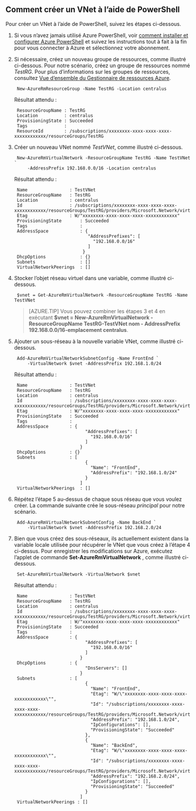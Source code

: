 ## <a name="how-to-create-a-vnet-using-powershell"></a>Comment créer un VNet à l’aide de PowerShell
Pour créer un VNet à l’aide de PowerShell, suivez les étapes ci-dessous.

1. Si vous n’avez jamais utilisé Azure PowerShell, voir [comment installer et configurer Azure PowerShell](../articles/powershell-install-configure.md) et suivez les instructions tout à fait à la fin pour vous connecter à Azure et sélectionnez votre abonnement.
    
2. Si nécessaire, créez un nouveau groupe de ressources, comme illustré ci-dessous. Pour notre scénario, créez un groupe de ressources nommé *TestRG*. Pour plus d’informations sur les groupes de ressources, consultez [Vue d’ensemble du Gestionnaire de ressources Azure](../articles/resource-group-overview.md).

        New-AzureRmResourceGroup -Name TestRG -Location centralus

    Résultat attendu :
    
        ResourceGroupName : TestRG
        Location          : centralus
        ProvisioningState : Succeeded
        Tags              :
        ResourceId        : /subscriptions/xxxxxxxx-xxxx-xxxx-xxxx-xxxxxxxxxxxx/resourceGroups/TestRG   

3. Créer un nouveau VNet nommé *TestVNet*, comme illustré ci-dessous.

        New-AzureRmVirtualNetwork -ResourceGroupName TestRG -Name TestVNet `
            -AddressPrefix 192.168.0.0/16 -Location centralus   
        
    Résultat attendu :

        Name                : TestVNet
        ResourceGroupName   : TestRG
        Location            : centralus
        Id                  : /subscriptions/xxxxxxxx-xxxx-xxxx-xxxx-xxxxxxxxxxxx/resourceGroups/TestRG/providers/Microsoft.Network/virtualNetworks/TestVNet
        Etag                : W/"xxxxxxxx-xxxx-xxxx-xxxx-xxxxxxxxxxxx"
        ProvisioningState       : Succeeded
        Tags                    : 
        AddressSpace            : {
                                   "AddressPrefixes": [
                                     "192.168.0.0/16"
                                   ]
                                 }
        DhcpOptions             : {}
        Subnets                 : []
        VirtualNetworkPeerings  : []

4. Stocker l’objet réseau virtuel dans une variable, comme illustré ci-dessous.

        $vnet = Get-AzureRmVirtualNetwork -ResourceGroupName TestRG -Name TestVNet
    
    >[AZURE.TIP] Vous pouvez combiner les étapes 3 et 4 en exécutant **$vnet = New-AzureRmVirtualNetwork - ResourceGroupName TestRG-TestVNet nom - AddressPrefix 192.168.0.0/16-emplacement centralus**.

5. Ajouter un sous-réseau à la nouvelle variable VNet, comme illustré ci-dessous.

        Add-AzureRmVirtualNetworkSubnetConfig -Name FrontEnd `
            -VirtualNetwork $vnet -AddressPrefix 192.168.1.0/24
        
    Résultat attendu :

        Name                : TestVNet
        ResourceGroupName   : TestRG
        Location            : centralus
        Id                  : /subscriptions/xxxxxxxx-xxxx-xxxx-xxxx-xxxxxxxxxxxx/resourceGroups/TestRG/providers/Microsoft.Network/virtualNetworks/TestVNet
        Etag                : W/"xxxxxxxx-xxxx-xxxx-xxxx-xxxxxxxxxxxx"
        ProvisioningState   : Succeeded
        Tags                :
        AddressSpace        : {
                                  "AddressPrefixes": [
                                    "192.168.0.0/16"
                                  ]
                                }
        DhcpOptions         : {}
        Subnets             : [
                                  {
                                    "Name": "FrontEnd",
                                    "AddressPrefix": "192.168.1.0/24"
                                  }
                                ]
        VirtualNetworkPeerings  : []

6. Répétez l’étape 5 au-dessus de chaque sous réseau que vous voulez créer. La commande suivante crée le sous-réseau *principal* pour notre scénario.

        Add-AzureRmVirtualNetworkSubnetConfig -Name BackEnd `
            -VirtualNetwork $vnet -AddressPrefix 192.168.2.0/24

7. Bien que vous créez des sous-réseaux, ils actuellement existent dans la variable locale utilisée pour récupérer le VNet que vous créez à l’étape 4 ci-dessus. Pour enregistrer les modifications sur Azure, exécutez l’applet de commande **Set-AzureRmVirtualNetwork** , comme illustré ci-dessous.

        Set-AzureRmVirtualNetwork -VirtualNetwork $vnet 
        
    Résultat attendu :

        Name                : TestVNet
        ResourceGroupName   : TestRG
        Location            : centralus
        Id                  : /subscriptions/xxxxxxxx-xxxx-xxxx-xxxx-xxxxxxxxxxxx/resourceGroups/TestRG/providers/Microsoft.Network/virtualNetworks/TestVNet
        Etag                : W/"xxxxxxxx-xxxx-xxxx-xxxx-xxxxxxxxxxxx"
        ProvisioningState   : Succeeded
        Tags                :
        AddressSpace        : {
                                  "AddressPrefixes": [
                                    "192.168.0.0/16"
                                  ]
                                }
        DhcpOptions         : {
                                  "DnsServers": []
                                }
        Subnets             : [
                                  {
                                    "Name": "FrontEnd",
                                    "Etag": "W/\"xxxxxxxx-xxxx-xxxx-xxxx-xxxxxxxxxxxx\"",
                                    "Id": "/subscriptions/xxxxxxxx-xxxx-xxxx-xxxx-xxxxxxxxxxxx/resourceGroups/TestRG/providers/Microsoft.Network/virtualNetworks/TestVNet/subnets/FrontEnd",
                                    "AddressPrefix": "192.168.1.0/24",
                                    "IpConfigurations": [],
                                    "ProvisioningState": "Succeeded"
                                  },
                                  {
                                    "Name": "BackEnd",
                                    "Etag": "W/\"xxxxxxxx-xxxx-xxxx-xxxx-xxxxxxxxxxxx\"",
                                    "Id": "/subscriptions/xxxxxxxx-xxxx-xxxx-xxxx-xxxxxxxxxxxx/resourceGroups/TestRG/providers/Microsoft.Network/virtualNetworks/TestVNet/subnets/BackEnd",
                                    "AddressPrefix": "192.168.2.0/24",
                                    "IpConfigurations": [],
                                    "ProvisioningState": "Succeeded"
                                  }
                                ]
        VirtualNetworkPeerings : []
